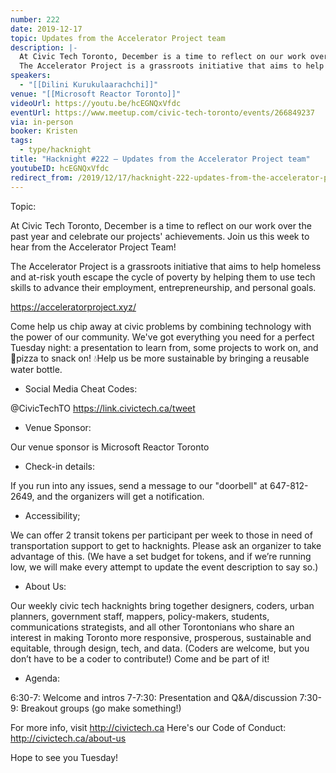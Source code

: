 ```yaml
---
number: 222
date: 2019-12-17
topic: Updates from the Accelerator Project team
description: |-
  At Civic Tech Toronto, December is a time to reflect on our work over the past year and celebrate our projects' achievements. Join us this week to hear from the Accelerator Project Team!
  The Accelerator Project is a grassroots initiative that aims to help homeless and at-risk youth escape the cycle of poverty by helping them to use tech skills to advance their employment, entrepreneurship, and personal goals. https://acceleratorproject.xyz/
speakers:
  - "[[Dilini Kurukulaarachchi]]"
venue: "[[Microsoft Reactor Toronto]]"
videoUrl: https://youtu.be/hcEGNQxVfdc
eventUrl: https://www.meetup.com/civic-tech-toronto/events/266849237
via: in-person
booker: Kristen
tags:
  - type/hacknight
title: "Hacknight #222 – Updates from the Accelerator Project team"
youtubeID: hcEGNQxVfdc
redirect_from: /2019/12/17/hacknight-222-updates-from-the-accelerator-project-team-with-dilini-kurukulaarachchi/
---
```


Topic:

At Civic Tech Toronto, December is a time to reflect on our work over the past year and celebrate our projects' achievements. Join us this week to hear from the Accelerator Project Team!

The Accelerator Project is a grassroots initiative that aims to help homeless and at-risk youth escape the cycle of poverty by helping them to use tech skills to advance their employment, entrepreneurship, and personal goals.

https://acceleratorproject.xyz/

Come help us chip away at civic problems by combining technology with the power of our community. We've got everything you need for a perfect Tuesday night: a presentation to learn from, some projects to work on, and 🍕pizza to snack on! 💧Help us be more sustainable by bringing a reusable water bottle.

+ Social Media Cheat Codes:

@CivicTechTO 
https://link.civictech.ca/tweet

+ Venue Sponsor:

Our venue sponsor is Microsoft Reactor Toronto

+ Check-in details:

If you run into any issues, send a message to our "doorbell" at 647-812-2649, and the organizers will get a notification.

+ Accessibility;

We can offer 2 transit tokens per participant per week to those in need of transportation support to get to hacknights. Please ask an organizer to take advantage of this. (We have a set budget for tokens, and if we’re running low, we will make every attempt to update the event description to say so.)

+ About Us:

Our weekly civic tech hacknights bring together designers, coders, urban planners, government staff, mappers, policy-makers, students, communications strategists, and all other Torontonians who share an interest in making Toronto more responsive, prosperous, sustainable and equitable, through design, tech, and data. (Coders are welcome, but you don’t have to be a coder to contribute!) Come and be part of it!

+ Agenda:

6:30-7: Welcome and intros
7-7:30: Presentation and Q&A/discussion
7:30-9: Breakout groups (go make something!)

For more info, visit http://civictech.ca
Here's our Code of Conduct: http://civictech.ca/about-us

Hope to see you Tuesday!
